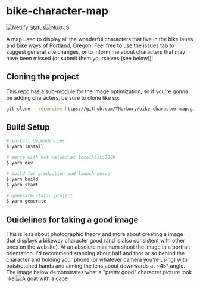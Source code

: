 # bike-character-map

[![Netlify Status](https://api.netlify.com/api/v1/badges/8892d9c1-56e8-4ed1-a626-8f245cfdb4db/deploy-status)](https://musing-nightingale-cff63c.netlify.app)![NuxtJS](https://img.shields.io/badge/Nuxt-black?style=for-the-badge&logo=nuxt.js&logoColor=white)

A map used to display all the wonderful characters that live in the bike lanes and bike ways of Portland, Oregon.
Feel free to use the issues tab to suggest general site changes, or to inform me about characters that may have been missed (or submit them yourselves (see below))!

## Cloning the project

This repo has a sub-module for the image optimization, so if you're gonna be adding characters, be sure to clone like so:

```bash
git clone --recursive https://github.com/TNorbury/bike-character-map.git
```


## Build Setup

```bash
# install dependencies
$ yarn install

# serve with hot reload at localhost:3000
$ yarn dev

# build for production and launch server
$ yarn build
$ yarn start

# generate static project
$ yarn generate
```

## Guidelines for taking a good image

This is less about photographic theory and more about creating a image that displays a bikeway character good (and is also consistent with other ones on the website). At an absolute minimum shoot the image in a portrait orientation. I'd recommend standing about half and foot or so behind the character and holding your phone (or whatever camera you're using) with outstretched hands and aiming the lens about downwards at ~45° angle. The image below demonstrates what a "pretty good" character picture look like
![A goat with a cape](static/characters/goat.jpg)
